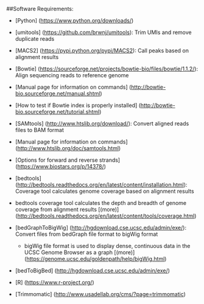 ##Software Requirements:  
* [Python] (https://www.python.org/downloads/)  
 * [umitools] (https://github.com/brwnj/umitools): Trim UMIs and remove duplicate reads
 * [MACS2] (https://pypi.python.org/pypi/MACS2): Call peaks based on alignment results

* [Bowtie] (https://sourceforge.net/projects/bowtie-bio/files/bowtie/1.1.2/): Align sequencing reads to reference genome
 * [Manual page for information on commands] (http://bowtie-bio.sourceforge.net/manual.shtml)
 * [How to test if Bowtie index is properly installed] (http://bowtie-bio.sourceforge.net/tutorial.shtml)

* [SAMtools] (http://www.htslib.org/download/): Convert aligned reads files to BAM format
 * [Manual page for information on commands] (http://www.htslib.org/doc/samtools.html)
 * [Options for forward and reverse strands] (https://www.biostars.org/p/14378/)

* [bedtools]  (http://bedtools.readthedocs.org/en/latest/content/installation.html): Coverage tool calculates genome coverage based on alignment results
 * bedtools coverage tool calculates the depth and breadth of genome coverage from alignment results [(more)]
(http://bedtools.readthedocs.org/en/latest/content/tools/coverage.html)

* [bedGraphToBigWig] (http://hgdownload.cse.ucsc.edu/admin/exe/): Convert files from bedGraph file format to bigWig format
  * bigWig file format is used to display dense, continuous data in the UCSC Genome Browser as a graph [(more)] (https://genome.ucsc.edu/goldenpath/help/bigWig.html)

* [bedToBigBed] (http://hgdownload.cse.ucsc.edu/admin/exe/)

* [R]  (https://www.r-project.org/)

* [Trimmomatic] (http://www.usadellab.org/cms/?page=trimmomatic)
